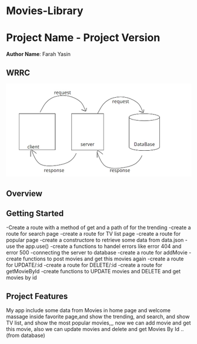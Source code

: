 # Movies-Library
# Project Name - Project Version

**Author Name**: Farah Yasin

## WRRC
![WRRC](wrrc_3.jpg)

## Overview

## Getting Started

-Create a route with a method of get and a path of for the trending
-create a route for search page
-create a route for TV list page
-create a route for popular page
-create a constructore to retrieve some data from data.json
-use the app.use()
-create a functions to handel errors like error 404 and error 500
-connecting the server to database
-create a route for addMovie
-create functions to post movies and get this movies again
-create a route for UPDATE/:id
-create a route for DELETE/:id
-create a route for getMovieById
-create functions to UPDATE movies and DELETE and get movies by id



## Project Features
My app include some data from Movies in home page and welcome massage inside favorite page,and show the trending, and search, and show TV list, and show the most popular movies,,, now we can add movie and get this movie, also we can update movies and delete and get Movies By Id
..(from database)